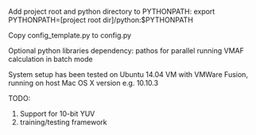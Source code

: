 Add project root and python directory to PYTHONPATH:
export PYTHONPATH=[project root dir]/python:$PYTHONPATH

Copy config_template.py to config.py

Optional python libraries
dependency: pathos for parallel running VMAF calculation in batch mode

System setup has been tested on Ubuntu 14.04 VM with VMWare Fusion, running on
host Mac OS X version e.g. 10.10.3

TODO:

1) Support for 10-bit YUV
1) training/testing framework